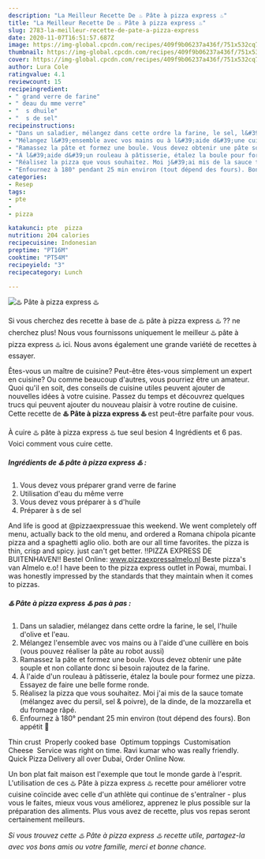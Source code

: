 ```yaml
---
description: "La Meilleur Recette De ♨️ Pâte à pizza express ♨️"
title: "La Meilleur Recette De ♨️ Pâte à pizza express ♨️"
slug: 2783-la-meilleur-recette-de-pate-a-pizza-express
date: 2020-11-07T16:51:57.687Z
image: https://img-global.cpcdn.com/recipes/409f9b06237a436f/751x532cq70/♨️-pate-a-pizza-express-♨️-photo-principale-de-la-recette.jpg
thumbnail: https://img-global.cpcdn.com/recipes/409f9b06237a436f/751x532cq70/♨️-pate-a-pizza-express-♨️-photo-principale-de-la-recette.jpg
cover: https://img-global.cpcdn.com/recipes/409f9b06237a436f/751x532cq70/♨️-pate-a-pizza-express-♨️-photo-principale-de-la-recette.jpg
author: Lura Cole
ratingvalue: 4.1
reviewcount: 15
recipeingredient:
- " grand verre de farine"
- " deau du mme verre"
- "  s dhuile"
- "  s de sel"
recipeinstructions:
- "Dans un saladier, mélangez dans cette ordre la farine, le sel, l&#39;huile d&#39;olive et l&#39;eau."
- "Mélangez l&#39;ensemble avec vos mains ou à l&#39;aide d&#39;une cuillère en bois (vous pouvez réaliser la pâte au robot aussi)"
- "Ramassez la pâte et formez une boule. Vous devez obtenir une pâte souple et non collante donc si besoin rajoutez de la farine."
- "À l&#39;aide d&#39;un rouleau à pâtisserie, étalez la boule pour formez une pizza. Essayez de faire une belle forme ronde."
- "Réalisez la pizza que vous souhaitez. Moi j&#39;ai mis de la sauce tomate (mélangez avec du persil, sel &amp; poivre), de la dinde, de la mozzarella et du fromage râpé."
- "Enfournez à 180° pendant 25 min environ (tout dépend des fours). Bon appétit 🌹"
categories:
- Resep
tags:
- pte
- 
- pizza

katakunci: pte  pizza 
nutrition: 204 calories
recipecuisine: Indonesian
preptime: "PT16M"
cooktime: "PT54M"
recipeyield: "3"
recipecategory: Lunch

---
```



![♨️ Pâte à pizza express ♨️](https://img-global.cpcdn.com/recipes/409f9b06237a436f/751x532cq70/♨️-pate-a-pizza-express-♨️-photo-principale-de-la-recette.jpg)

Si vous cherchez des recette à base de ♨️ pâte à pizza express ♨️ ?? ne cherchez plus! Nous vous fournissons uniquement le meilleur ♨️ pâte à pizza express ♨️ ici. Nous avons également une grande variété de recettes à essayer.

Êtes-vous un maître de cuisine? Peut-être êtes-vous simplement un expert en cuisine? Ou comme beaucoup d'autres, vous pourriez être un amateur. Quoi qu'il en soit, des conseils de cuisine utiles peuvent ajouter de nouvelles idées à votre cuisine. Passez du temps et découvrez quelques trucs qui peuvent ajouter du nouveau plaisir à votre routine de cuisine. Cette recette de <strong> ♨️ Pâte à pizza express ♨️ </strong> est peut-être parfaite pour vous.

<!--inarticleads1-->

À cuire ♨️ pâte à pizza express ♨️ tue seul besion 4 Ingrédients et 6 pas. Voici comment vous cuire cette.

##### Ingrédients de ♨️ pâte à pizza express ♨️ :

1. Vous devez vous préparer  grand verre de farine
1. Utilisation  d&#39;eau du même verre
1. Vous devez vous préparer  à s d&#39;huile
1. Préparer  à s de sel


And life is good at @pizzaexpressuae this weekend. We went completely off menu, actually back to the old menu, and ordered a Romana chipola picante pizza and a spaghetti aglio olio. both are our all time favorites. the pizza is thin, crisp and spicy. just can&#39;t get better. ‼️PIZZA EXPRESS DE BUITENHAVEN‼️ Bestel Online: www.pizzaexpressalmelo.nl Beste pizza&#39;s van Almelo e.o! I have been to the pizza express outlet in Powai, mumbai. I was honestly impressed by the standards that they maintain when it comes to pizzas. 

<!--inarticleads2-->

##### ♨️ Pâte à pizza express ♨️ pas à pas :

1. Dans un saladier, mélangez dans cette ordre la farine, le sel, l&#39;huile d&#39;olive et l&#39;eau.
1. Mélangez l&#39;ensemble avec vos mains ou à l&#39;aide d&#39;une cuillère en bois (vous pouvez réaliser la pâte au robot aussi)
1. Ramassez la pâte et formez une boule. Vous devez obtenir une pâte souple et non collante donc si besoin rajoutez de la farine.
1. À l&#39;aide d&#39;un rouleau à pâtisserie, étalez la boule pour formez une pizza. Essayez de faire une belle forme ronde.
1. Réalisez la pizza que vous souhaitez. Moi j&#39;ai mis de la sauce tomate (mélangez avec du persil, sel &amp; poivre), de la dinde, de la mozzarella et du fromage râpé.
1. Enfournez à 180° pendant 25 min environ (tout dépend des fours). Bon appétit 🌹


Thin crust ️ Properly cooked base ️ Optimum toppings ️ Customisation ️ Cheese ️ Service was right on time. Ravi kumar who was really friendly. Quick Pizza Delivery all over Dubai, Order Online Now. 

<!--inarticleads1-->

<p>
Un bon plat fait maison est l'exemple que tout le monde garde à l'esprit. L'utilisation de ces ♨️ Pâte à pizza express ♨️ recette pour améliorer votre cuisine coïncide avec celle d'un athlète qui continue de s'entraîner - plus vous le faites, mieux vous vous améliorez, apprenez le plus possible sur la préparation des aliments. Plus vous avez de recette, plus vos repas seront certainement meilleurs.
</p>

<p>
<i>Si vous trouvez cette ♨️ Pâte à pizza express ♨️ recette utile, partagez-la avec vos bons amis ou votre famille, merci et bonne chance.</i>
</p>
